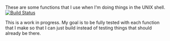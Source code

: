 These are some functions that I use when I'm doing things in the UNIX shell. [![Build Status](https://travis-ci.org/nexocentric/silver-studded-blue.png?branch=development)](https://travis-ci.org/nexocentric/silver-studded-blue)

This is a work in progress. My goal is to be fully tested with each function that I make so that I can just build instead of testing things that should already be there.
